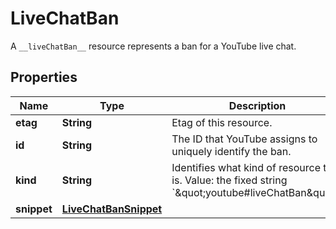 

# LiveChatBan

A `__liveChatBan__` resource represents a ban for a YouTube live chat.

## Properties

Name | Type | Description | Notes
------------ | ------------- | ------------- | -------------
**etag** | **String** | Etag of this resource. |  [optional]
**id** | **String** | The ID that YouTube assigns to uniquely identify the ban. |  [optional]
**kind** | **String** | Identifies what kind of resource this is. Value: the fixed string &#x60;\&quot;youtube#liveChatBan\&quot;&#x60;. |  [optional]
**snippet** | [**LiveChatBanSnippet**](LiveChatBanSnippet.md) |  |  [optional]




